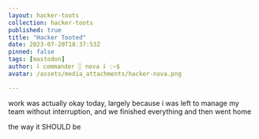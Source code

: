 ```yaml
---
layout: hacker-toots
collection: hacker-toots
published: true
title: "Hacker Tooted"
date: 2023-07-20T18:37:53Z
pinned: false
tags: [mastodon]
author: ⸸ commander ░ nova ⸸ :~$
avatar: /assets/media_attachments/hacker-nova.png

---
```


<p>work was actually okay today, largely because i was left to manage my team without interruption, and we finished everything and then went home</p><p>the way it SHOULD be</p>


